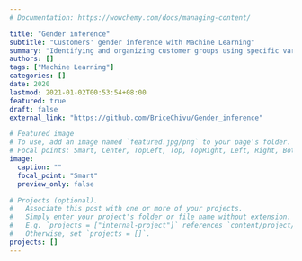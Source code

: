 ```yaml
---
# Documentation: https://wowchemy.com/docs/managing-content/

title: "Gender inference"
subtitle: "Customers' gender inference with Machine Learning"
summary: "Identifying and organizing customer groups using specific variables and characteristics they have in common is commonly referred as Customer Segmentation. Let's see how we can use Machine Learning to infer gender."
authors: []
tags: ["Machine Learning"]
categories: []
date: 2020
lastmod: 2021-01-02T00:53:54+08:00
featured: true
draft: false
external_link: "https://github.com/BriceChivu/Gender_inference"

# Featured image
# To use, add an image named `featured.jpg/png` to your page's folder.
# Focal points: Smart, Center, TopLeft, Top, TopRight, Left, Right, BottomLeft, Bottom, BottomRight.
image:
  caption: ""
  focal_point: "Smart"
  preview_only: false

# Projects (optional).
#   Associate this post with one or more of your projects.
#   Simply enter your project's folder or file name without extension.
#   E.g. `projects = ["internal-project"]` references `content/project/deep-learning/index.md`.
#   Otherwise, set `projects = []`.
projects: []
---
```


